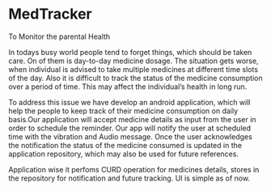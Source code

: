 # MedTracker
To Monitor the parental Health

In todays busy world people tend to forget things, which should be taken care. 
On of them is day-to-day medicine dosage.  The situation gets worse, when individual is advised to take multiple medicines at 
different time slots of the day. Also it is difficult to track the status of the medicine consumption over a period of time. 
This may affect the individual’s health in long run.
 
 To address this issue we have develop an android application, which will help the people to keep track of their medicine 
 consumption on daily basis.Our application will accept medicine details as input from the user in order to schedule the reminder. 
 Our app will notify the user at scheduled time with the vibration and Audio message. Once the user acknowledges the notification 
 the status of the medicine consumed is updated in the application repository, which may also be used for future references.
 
 Application wise it perfoms CURD operation for medicines details, stores in the repository for notification and future tracking.
 UI is simple as of now.
